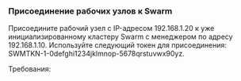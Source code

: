 
### Присоединение рабочих узлов к Swarm

Присоедините рабочий узел с IP-адресом 192.168.1.20 к уже инициализированному кластеру Swarm с менеджером по адресу 192.168.1.10. Используйте следующий токен для присоединения: SWMTKN-1-0defghi1234jklmnop-5678qrstuvwx90yz.

Требования:
